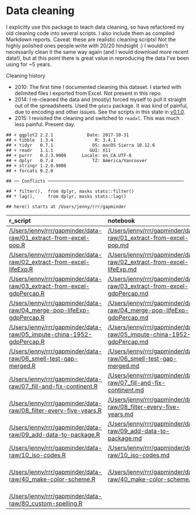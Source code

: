 Data cleaning
================

I explicitly use this package to teach data cleaning, so have refactored my old cleaning code into several scripts. I also include them as compiled Markdown reports. Caveat: these are realistic cleaning scripts! Not the highly polished ones people write with 20/20 hindsight :) I wouldn't necessarily clean it the same way again (and I would download more recent data!), but at this point there is great value in reproducing the data I've been using for ~5 years.

Cleaning history

-   2010: The first time I documented cleaning this dataset. I started with delimited files I exported from Excel. Not present in this repo.
-   2014: I re-cleaned the data and (mostly) forced myself to pull it straight out of the spreadsheets. Used the `gdata` package. It was kind of painful, due to encoding and other issues. See the scripts in this state in [v0.1.0](https://github.com/jennybc/gapminder/tree/v0.1.0/data-raw).
-   2015: I revisited the cleaning and switched to `readxl`. This was much less painful. Present day.

<!-- -->

    ## + ggplot2 2.2.1             Date: 2017-10-31
    ## + tibble  1.3.4                R: 3.4.1
    ## + tidyr   0.7.1               OS: macOS Sierra 10.12.6
    ## + readr   1.1.1              GUI: X11
    ## + purrr   0.2.3.9000      Locale: en_CA.UTF-8
    ## + dplyr   0.7.4               TZ: America/Vancouver
    ## + stringr 1.2.0.9000      
    ## + forcats 0.2.0

    ## ── Conflicts ────────────────────────────────────────────────────

    ## * filter(),  from dplyr, masks stats::filter()
    ## * lag(),     from dplyr, masks stats::lag()

    ## here() starts at /Users/jenny/rrr/gapminder

| r\_script                                                                                                                                       | notebook                                                                                                                                          | tsv                                                                                                                                                                                                                                                  |
|:------------------------------------------------------------------------------------------------------------------------------------------------|:--------------------------------------------------------------------------------------------------------------------------------------------------|:-----------------------------------------------------------------------------------------------------------------------------------------------------------------------------------------------------------------------------------------------------|
| [/Users/jenny/rrr/gapminder/data-raw/01\_extract-from-excel-pop.R](/Users/jenny/rrr/gapminder/data-raw/01_extract-from-excel-pop.R)             | [/Users/jenny/rrr/gapminder/data-raw/01\_extract-from-excel-pop.md](/Users/jenny/rrr/gapminder/data-raw/01_extract-from-excel-pop.md)             | [/Users/jenny/rrr/gapminder/data-raw/01\_pop.tsv](/Users/jenny/rrr/gapminder/data-raw/01_pop.tsv)                                                                                                                                                    |
| [/Users/jenny/rrr/gapminder/data-raw/02\_extract-from-excel-lifeExp.R](/Users/jenny/rrr/gapminder/data-raw/02_extract-from-excel-lifeExp.R)     | [/Users/jenny/rrr/gapminder/data-raw/02\_extract-from-excel-lifeExp.md](/Users/jenny/rrr/gapminder/data-raw/02_extract-from-excel-lifeExp.md)     | [/Users/jenny/rrr/gapminder/data-raw/02\_lifeExp.tsv](/Users/jenny/rrr/gapminder/data-raw/02_lifeExp.tsv)                                                                                                                                            |
| [/Users/jenny/rrr/gapminder/data-raw/03\_extract-from-excel-gdpPercap.R](/Users/jenny/rrr/gapminder/data-raw/03_extract-from-excel-gdpPercap.R) | [/Users/jenny/rrr/gapminder/data-raw/03\_extract-from-excel-gdpPercap.md](/Users/jenny/rrr/gapminder/data-raw/03_extract-from-excel-gdpPercap.md) | [/Users/jenny/rrr/gapminder/data-raw/03\_gdpPercap.tsv](/Users/jenny/rrr/gapminder/data-raw/03_gdpPercap.tsv)                                                                                                                                        |
| [/Users/jenny/rrr/gapminder/data-raw/04\_merge-pop-lifeExp-gdpPercap.R](/Users/jenny/rrr/gapminder/data-raw/04_merge-pop-lifeExp-gdpPercap.R)   | [/Users/jenny/rrr/gapminder/data-raw/04\_merge-pop-lifeExp-gdpPercap.md](/Users/jenny/rrr/gapminder/data-raw/04_merge-pop-lifeExp-gdpPercap.md)   | [/Users/jenny/rrr/gapminder/data-raw/04\_gap-merged.tsv](/Users/jenny/rrr/gapminder/data-raw/04_gap-merged.tsv)                                                                                                                                      |
| [/Users/jenny/rrr/gapminder/data-raw/05\_impute-china-1952-gdpPercap.R](/Users/jenny/rrr/gapminder/data-raw/05_impute-china-1952-gdpPercap.R)   | [/Users/jenny/rrr/gapminder/data-raw/05\_impute-china-1952-gdpPercap.md](/Users/jenny/rrr/gapminder/data-raw/05_impute-china-1952-gdpPercap.md)   | [/Users/jenny/rrr/gapminder/data-raw/05\_gap-merged-with-china-1952.tsv](/Users/jenny/rrr/gapminder/data-raw/05_gap-merged-with-china-1952.tsv)                                                                                                      |
| [/Users/jenny/rrr/gapminder/data-raw/06\_smell-test-gap-merged.R](/Users/jenny/rrr/gapminder/data-raw/06_smell-test-gap-merged.R)               | [/Users/jenny/rrr/gapminder/data-raw/06\_smell-test-gap-merged.md](/Users/jenny/rrr/gapminder/data-raw/06_smell-test-gap-merged.md)               | []()                                                                                                                                                                                                                                                 |
| [/Users/jenny/rrr/gapminder/data-raw/07\_fill-and-fix-continent.R](/Users/jenny/rrr/gapminder/data-raw/07_fill-and-fix-continent.R)             | [/Users/jenny/rrr/gapminder/data-raw/07\_fill-and-fix-continent.md](/Users/jenny/rrr/gapminder/data-raw/07_fill-and-fix-continent.md)             | [/Users/jenny/rrr/gapminder/data-raw/07\_gap-merged-with-continent.tsv](/Users/jenny/rrr/gapminder/data-raw/07_gap-merged-with-continent.tsv)                                                                                                        |
| [/Users/jenny/rrr/gapminder/data-raw/08\_filter-every-five-years.R](/Users/jenny/rrr/gapminder/data-raw/08_filter-every-five-years.R)           | [/Users/jenny/rrr/gapminder/data-raw/08\_filter-every-five-years.md](/Users/jenny/rrr/gapminder/data-raw/08_filter-every-five-years.md)           | [/Users/jenny/rrr/gapminder/data-raw/08\_gap-every-five-years.tsv](/Users/jenny/rrr/gapminder/data-raw/08_gap-every-five-years.tsv)                                                                                                                  |
| [/Users/jenny/rrr/gapminder/data-raw/09\_add-data-to-package.R](/Users/jenny/rrr/gapminder/data-raw/09_add-data-to-package.R)                   | [/Users/jenny/rrr/gapminder/data-raw/09\_add-data-to-package.md](/Users/jenny/rrr/gapminder/data-raw/09_add-data-to-package.md)                   | []()                                                                                                                                                                                                                                                 |
| [/Users/jenny/rrr/gapminder/data-raw/10\_iso-codes.R](/Users/jenny/rrr/gapminder/data-raw/10_iso-codes.R)                                       | [/Users/jenny/rrr/gapminder/data-raw/10\_iso-codes.md](/Users/jenny/rrr/gapminder/data-raw/10_iso-codes.md)                                       | [/Users/jenny/rrr/gapminder/data-raw/10\_iso-codes.tsv](/Users/jenny/rrr/gapminder/data-raw/10_iso-codes.tsv)                                                                                                                                        |
| [/Users/jenny/rrr/gapminder/data-raw/40\_make-color-scheme.R](/Users/jenny/rrr/gapminder/data-raw/40_make-color-scheme.R)                       | [/Users/jenny/rrr/gapminder/data-raw/40\_make-color-scheme.md](/Users/jenny/rrr/gapminder/data-raw/40_make-color-scheme.md)                       | [/Users/jenny/rrr/gapminder/data-raw/40\_continent-colors.tsv](/Users/jenny/rrr/gapminder/data-raw/40_continent-colors.tsv), [/Users/jenny/rrr/gapminder/data-raw/40\_country-colors.tsv](/Users/jenny/rrr/gapminder/data-raw/40_country-colors.tsv) |
| [/Users/jenny/rrr/gapminder/data-raw/80\_custom-spelling.R](/Users/jenny/rrr/gapminder/data-raw/80_custom-spelling.R)                           | []()                                                                                                                                              | []()                                                                                                                                                                                                                                                 |
